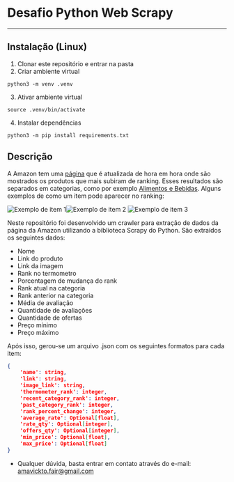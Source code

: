 # Desafio Python Web Scrapy
***

## Instalação (Linux)
1. Clonar este repositório e entrar na pasta
2. Criar ambiente virtual
```
python3 -m venv .venv
```
3. Ativar ambiente virtual
```
source .venv/bin/activate 
```
4. Instalar dependências
```
python3 -m pip install requirements.txt
```

## Descrição
A Amazon tem uma [página](https://www.amazon.com.br/gp/movers-and-shakers) que é atualizada de hora em hora onde são mostrados os produtos que mais subiram de ranking. Esses resultados são separados em categorias, como por exemplo [Alimentos e Bebidas](https://www.amazon.com.br/gp/movers-and-shakers/grocery). Alguns exemplos de como um item pode aparecer no ranking: 

![Exemplo de item 1](https://i.imgur.com/E4EmoNY.png)![Exemplo de item 2](https://i.imgur.com/ws5tn55.png)
![Exemplo de item 3](https://i.imgur.com/oMxLF92.png)

Neste repositório foi desenvolvido um crawler para extração de dados da página da Amazon utilizando a biblioteca Scrapy do Python. São extraídos os seguintes dados:

 - Nome
 - Link do produto 
 - Link da imagem 
 - Rank no termometro 
 - Porcentagem de mudança do rank 
 - Rank atual na categoria
 - Rank anterior na categoria 
 - Média de avaliação 
 - Quantidade de avaliações 
 - Quantidade de ofertas 
 - Preço mínimo 
 - Preço máximo 

Após isso, gerou-se um arquivo .json com os seguintes formatos para cada item:

```json
{
    'name': string,
    'link': string,
    'image_link': string,
    'thermometer_rank': integer,
    'recent_category_rank': integer,
    'past_category_rank': integer,
    'rank_percent_change': integer,
    'average_rate': Optional[float],
    'rate_qty': Optional[integer],
    'offers_qty': Optional[integer],
    'min_price': Optional[float],
    'max_price': Optional[float]
}
```

 - Qualquer dúvida, basta entrar em contato através do e-mail: amavickto.fair@gmail.com 
